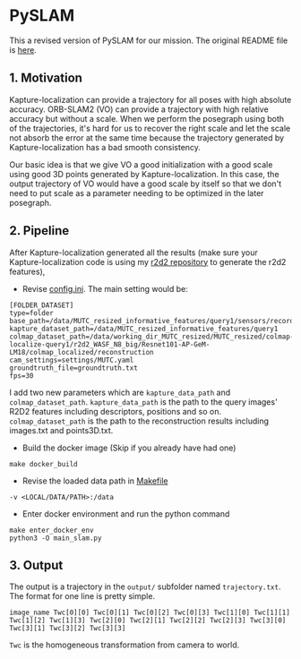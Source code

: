 # PySLAM
This a revised version of PySLAM for our mission. The original README file is [here](README_PySLAM.md).

## 1. Motivation
Kapture-localization can provide a trajectory for all poses with high absolute accuracy. ORB-SLAM2 (VO) can provide a trajectory with high relative accuracy but without a scale. When we perform the posegraph using both of the trajectories, it's hard for us to recover the right scale and let the scale not absorb the error at the same time because the trajectory generated by Kapture-localization has a bad smooth consistency.

Our basic idea is that we give VO a good initialization with a good scale using good 3D points generated by Kapture-localization. In this case, the output trajectory of VO would have a good scale by itself so that we don't need to put scale as a parameter needing to be optimized in the later posegraph.

## 2. Pipeline
After Kapture-localization generated all the results (make sure your Kapture-localization code is using my [r2d2 repository](https://github.com/ZiyunGe1999/r2d2) to generate the r2d2 features),
- Revise [config.ini](config.ini). The main setting would be:
```
[FOLDER_DATASET]
type=folder 
base_path=/data/MUTC_resized_informative_features/query1/sensors/records_data/images
kapture_dataset_path=/data/MUTC_resized_informative_features/query1
colmap_dataset_path=/data/working_dir_MUTC_resized/MUTC_resized/colmap-localize-query1/r2d2_WASF_N8_big/Resnet101-AP-GeM-LM18/colmap_localized/reconstruction
cam_settings=settings/MUTC.yaml
groundtruth_file=groundtruth.txt
fps=30
```
I add two new parameters which are `kapture_data_path` and `colmap_dataset_path`. `kapture_data_path` is the path to the query images' R2D2 features including descriptors, positions and so on. `colmap_dataset_path` is the path to the reconstruction results including images.txt and points3D.txt.
- Build the docker image (Skip if you already have had one)
```
make docker_build
```
- Revise the loaded data path in [Makefile](Makefile)
```
-v <LOCAL/DATA/PATH>:/data
```
- Enter docker environment and run the python command
```
make enter_docker_env
python3 -O main_slam.py
```
## 3. Output
The output is a trajectory in the `output/` subfolder named `trajectory.txt`. The format for one line is pretty simple.
```
image_name Twc[0][0] Twc[0][1] Twc[0][2] Twc[0][3] Twc[1][0] Twc[1][1] Twc[1][2] Twc[1][3] Twc[2][0] Twc[2][1] Twc[2][2] Twc[2][3] Twc[3][0] Twc[3][1] Twc[3][2] Twc[3][3]
```
`Twc` is the homogeneous transformation from camera to world.